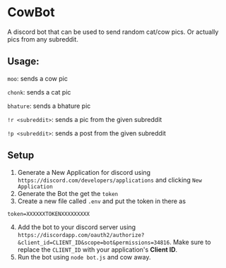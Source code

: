 # CowBot

A discord bot that can be used to send random cat/cow pics.
Or actually pics from any subreddit.

## Usage:

`moo`: sends a cow pic

`chonk`: sends a cat pic

`bhature`: sends a bhature pic

`!r <subreddit>`: sends a pic from the given subreddit

`!p <subreddit>`: sends a post from the given subreddit

## Setup

1. Generate a New Application for discord using `https://discord.com/developers/applications` and clicking `New Application`
2. Generate the Bot the get the `token`
3. Create a new file called `.env` and put the token in there as

```env
token=XXXXXXTOKENXXXXXXXXX
```

4. Add the bot to your discord server using `https://discordapp.com/oauth2/authorize?&client_id=CLIENT_ID&scope=bot&permissions=34816`. Make sure to replace the `CLIENT_ID` with your application's **Client ID**.
5. Run the bot using `node bot.js` and cow away.
